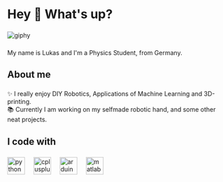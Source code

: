 
<h1 align="left">Hey 👋 What's up?</h1>

###
![giphy](https://github.com/locolukii/locolukii/assets/165012681/8f437120-c239-4ce9-961a-7d193c621252) 
###

<p align="left">My name is Lukas and I'm a Physics Student, from Germany.</p>

###

<h2 align="left">About me</h2>

###

<p align="left">✨ I really enjoy DIY Robotics, Applications of Machine Learning and 3D-printing. <br>📚 Currently I am working on my selfmade robotic hand, and some other neat projects.</p>

###

<h2 align="left">I code with</h2>

###

<div align="left">
  <img src="https://cdn.jsdelivr.net/gh/devicons/devicon/icons/python/python-original.svg" height="40" alt="python logo"  />
  <img width="12" />
  <img src="https://cdn.jsdelivr.net/gh/devicons/devicon/icons/cplusplus/cplusplus-original.svg" height="40" alt="cplusplus logo"  />
  <img width="12" />
  <img src="https://cdn.jsdelivr.net/gh/devicons/devicon/icons/arduino/arduino-original.svg" height="40" alt="arduino logo"  />
  <img width="12" />
  <img src="https://cdn.jsdelivr.net/gh/devicons/devicon/icons/matlab/matlab-original.svg" height="40" alt="matlab logo"  />
</div>

###
